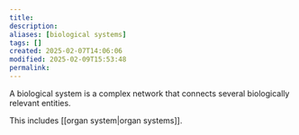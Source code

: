 ```yaml
---
title: 
description: 
aliases: [biological systems]
tags: []
created: 2025-02-07T14:06:06
modified: 2025-02-09T15:53:48
permalink:
---
```


A biological system is a complex network that connects several biologically relevant entities.

This includes [[organ system|organ systems]].
